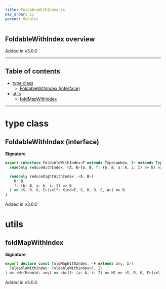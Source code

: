 ```yaml
---
title: FoldableWithIndex.ts
nav_order: 11
parent: Modules
---
```


## FoldableWithIndex overview

Added in v3.0.0

---

<h2 class="text-delta">Table of contents</h2>

- [type class](#type-class)
  - [FoldableWithIndex (interface)](#foldablewithindex-interface)
- [utils](#utils)
  - [foldMapWithIndex](#foldmapwithindex)

---

# type class

## FoldableWithIndex (interface)

**Signature**

```ts
export interface FoldableWithIndex<F extends TypeLambda, I> extends TypeClass<F> {
  readonly reduceWithIndex: <A, B>(b: B, f: (b: B, a: A, i: I) => B) => <S, R, O, E>(self: Kind<F, S, R, O, E, A>) => B

  readonly reduceRightWithIndex: <A, B>(
    b: B,
    f: (b: B, a: A, i: I) => B
  ) => <S, R, O, E>(self: Kind<F, S, R, O, E, A>) => B
}
```

Added in v3.0.0

# utils

## foldMapWithIndex

**Signature**

```ts
export declare const foldMapWithIndex: <F extends any, I>(
  FoldableWithIndex: FoldableWithIndex<F, I>
) => <M>(Monoid: any) => <A>(f: (a: A, i: I) => M) => <S, R, O, E>(self: any) => M
```

Added in v3.0.0
